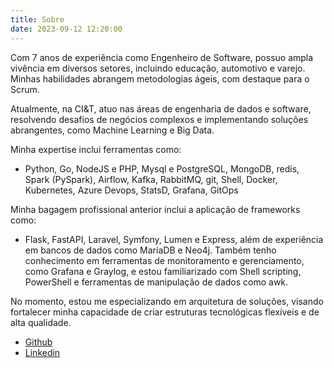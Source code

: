 ```yaml
---
title: Sobre
date: 2023-09-12 12:20:00
---
```


Com 7 anos de experiência como Engenheiro de Software, possuo ampla vivência em diversos setores, incluindo educação, automotivo e varejo. Minhas habilidades abrangem metodologias ágeis, com destaque para o Scrum.

Atualmente, na CI&T, atuo nas áreas de engenharia de dados e software, resolvendo desafios de negócios complexos e implementando soluções abrangentes, como Machine Learning e Big Data.

Minha expertise inclui ferramentas como:
- Python, Go, NodeJS e PHP, Mysql e PostgreSQL, MongoDB, redis, Spark (PySpark), Airflow, Kafka, RabbitMQ, git, Shell, Docker, Kubernetes, Azure Devops, StatsD, Grafana, GitOps

Minha bagagem profissional anterior inclui a aplicação de frameworks como:
- Flask, FastAPI, Laravel, Symfony, Lumen e Express, além de experiência em bancos de dados como MariaDB e Neo4j. Também tenho conhecimento em ferramentas de monitoramento e gerenciamento, como Grafana e Graylog, e estou familiarizado com Shell scripting, PowerShell e ferramentas de manipulação de dados como awk.

No momento, estou me especializando em arquitetura de soluções, visando fortalecer minha capacidade de criar estruturas tecnológicas flexíveis e de alta qualidade.


- [Github](https://github.com/ovalves)
- [Linkedin](https://www.linkedin.com/in/vinicius-de-oliveira-alves)


